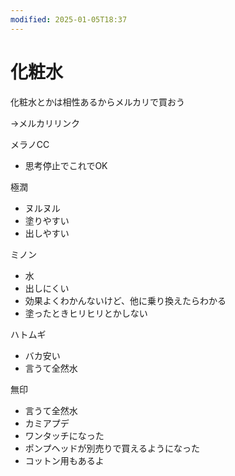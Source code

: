 ```yaml
---
modified: 2025-01-05T18:37
---
```

# 化粧水

化粧水とかは相性あるからメルカリで買おう

→メルカリリンク

メラノCC

- 思考停止でこれでOK

極潤

- ヌルヌル  
- 塗りやすい  
- 出しやすい  

ミノン

- 水  
- 出しにくい  
- 効果よくわかんないけど、他に乗り換えたらわかる  
- 塗ったときヒリヒリとかしない  

ハトムギ

- バカ安い  
- 言うて全然水  

無印

- 言うて全然水  
- カミアプデ  
- ワンタッチになった  
- ポンプヘッドが別売りで買えるようになった  
- コットン用もあるよ